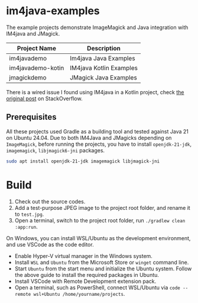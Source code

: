 # im4java-examples

The example projects demonstrate ImageMagick and Java integration with IM4java and JMagick.

| Project Name | Description   |
|--------------|---------------|
| im4javademo  | Im4java Java Examples|
| im4javademo-kotin| IM4java Kotlin Examples|
| jmagickdemo| JMagick Java Examples|
 
There is a wired issue I found using IM4java in a Kotlin project, check [the original post](https://stackoverflow.com/questions/79435864/im4java-throws-exception-convert-im6-q16-no-decode-delegate-for-this-image-form) on StackOverflow.

## Prerequisites
All these projects used Gradle as a building tool and tested against Java 21 on Ubuntu 24.04. Due to both IM4Java and JMagicks depending on `ImageMagick`, before running the projects, you have to install `openjdk-21-jdk`, `imagemagick`, `libjmagick6-jni` packages.

```bash
sudo apt install openjdk-21-jdk imagemagick libjmagick-jni
```

# Build

1. Check out the source codes.
2. Add a test-purpose JPEG image to the project root folder, and rename it to `test.jpg`.
3. Open a terminal, switch to the project root folder, run `./gradlew clean :app:run`.

On Windows, you can install WSL/Ubuntu as the development environment, and use VSCode as the code editor.
* Enable Hyper-V virtual manager in the Windows system.
* Install `WSL` and `Ubuntu` from the Microsoft Store or `winget` command line.
* Start `Ubuntu` from the start menu and initialize the Ubuntu system. Follow the above guide to install the required packages in Ubuntu.
* Install VSCode with Remote Development extension pack.
* Open a terminal, such as PowerShell, connect WSL/Ubuntu via `code --remote wsl+Ubuntu /home/yourname/projects`.


